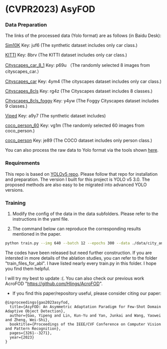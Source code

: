 # (CVPR2023) AsyFOD

### Data Preparation
The links of the processed data (Yolo format) are as follows (in Baidu Desk):

[Sim10K](https://pan.baidu.com/s/1fd1hwyGkwn-cjBL5YPCAbg?pwd=juf6) Key: juf6 (The synthetic dataset includes only car class.)

[KITTI](https://pan.baidu.com/s/1edDtirk4IX9yFnsCGrzjDg?pwd=8brv) Key: 8brv (The KITTI dataset includes only car class.)

[Cityscapes_car_8_1](https://pan.baidu.com/s/1VjJn4aN5w9FdXzgIosr79Q?pwd=p69u) Key: p69u （The randomly selected 8 images from cityscapes_car.）

[Cityscapes_car](https://pan.baidu.com/s/1pU7NleGc-yG_JRLFjIKcxA?pwd=4ym4) Key: 4ym4 (The cityscapes dataset includes only car class.)

[Cityscapes_8cls](https://pan.baidu.com/s/1lPjaHOgoh5YCJcnP1hTzDw?pwd=rg4z) Key: rg4z (The Cityscapes dataset includes 8 classes.)

[Cityscapes_8cls_foggy](https://pan.baidu.com/s/1S1NuZSyailngL2M3STAZmA?pwd=y4yw) Key: y4yw (The Foggy Cityscapes dataset includes 9 classes.)

[Viped](https://pan.baidu.com/s/1a1SHZ4eb2q5mSyqWY2ZQmQ?pwd=a9y7) Key: a9y7 (The synthetic dataset includes)

[coco_person_60](https://pan.baidu.com/s/1VqpxNbjGjAMZvOF3HBttqw?pwd=vg1m) Key: vg1m (The randomly selected 60 images from coco_person.)

[coco_person](https://pan.baidu.com/s/1nwr7qVAFnXM3mK2b5Ywc9g?pwd=je89) Key: je89 (The COCO dataset includes only person class.)


You can also process the raw data to Yolo format via the tools shown [here](https://github.com/Hlings/AsyFOD/tree/main/utils/gaoyp-utils-yolov5-useless-for-model-training).

### Requirements
This repo is based on [YOLOv5 repo](https://github.com/ultralytics/yolov5). Please follow that repo for installation and preparation.
The version I built for this project is YOLO v5 3.0. The proposed methods are also easy to be migrated into advanced YOLO versions.

### Training
1. Modify the config of the data in the data subfolders. Please refer to the instructions in the yaml file.

2. The command below can reproduce the corresponding results mentioned in the paper.

```bash
python train.py --img 640 --batch 12 --epochs 300 --data ./data/city_and_foggy8_3.yaml --cfg ./models/yolov5x.yaml --hyp ./data/hyp_aug/m1.yaml --weights '' --name "test"
```

The codes have been released but need further construction. If you are intersted in more details of the ablation studies, you can refer to the folder "train_files_for_abl". I have listed nearly every train.py in this folder. I hope you find them helpful.

I will try my best to update :(. You can also check our previous work AcroFOD "https://github.com/Hlings/AcroFOD".

- If you find this paper/repository useful, please consider citing our paper:

```
@inproceedings{gao2023asyfod,
  title={AsyFOD: An Asymmetric Adaptation Paradigm for Few-Shot Domain Adaptive Object Detection},
  author={Gao, Yipeng and Lin, Kun-Yu and Yan, Junkai and Wang, Yaowei and Zheng, Wei-Shi},
  booktitle={Proceedings of the IEEE/CVF Conference on Computer Vision and Pattern Recognition},
  pages={3261--3271},
  year={2023}
}
```
